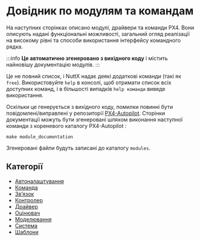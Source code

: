 
# Довідник по модулям та командам

На наступних сторінках описано модулі, драйвери та команди PX4. Вони описують надані функціональні можливості, загальний огляд реалізації на високому рівні та способи використання інтерфейсу командного рядка.

:::info **Це автоматично згенеровано з вихідного коду** і містить найновішу документацію модулів.
:::

Це не повний список, і NuttX надає деякі додаткові команди (такі як `free`). Використовуйте `help` в консолі, щоб отримати список всіх доступних команд, і в більшості випадків `help команди` виведе використання.

Оскільки це генерується з вихідного коду, помилки повинні бути повідомлені/виправлені у репозиторії [PX4-Autopilot](https://github.com/PX4/PX4-Autopilot). Сторінки документації можуть бути згенеровані шляхом виконання наступної команди з кореневого каталогу PX4-Autopilot :

```
make module_documentation
```
Згенеровані файли будуть записані до каталогу `modules`.

## Категорії
- [Автоналаштування](modules_autotune.md)
- [Команда](modules_command.md)
- [Зв’язок](modules_communication.md)
- [Контролер](modules_controller.md)
- [Драйвер](modules_driver.md)
- [Оцінювач](modules_estimator.md)
- [Моделювання](modules_simulation.md)
- [Система](modules_system.md)
- [Шаблони](modules_template.md)
